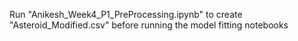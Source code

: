 Run "Anikesh_Week4_P1_PreProcessing.ipynb" to create "Asteroid_Modified.csv" before running the model fitting notebooks
